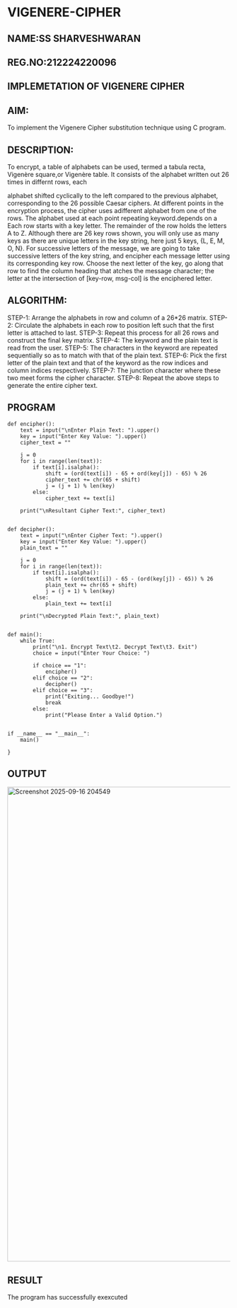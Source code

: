 # VIGENERE-CIPHER
## NAME:SS SHARVESHWARAN 
## REG.NO:212224220096
 

## IMPLEMETATION OF VIGENERE CIPHER
 

## AIM:

To implement the Vigenere Cipher substitution technique using C program.

## DESCRIPTION:

To encrypt, a table of alphabets can be used, termed a tabula recta, Vigenère square,or Vigenère table. It consists of the alphabet written out 26 times in differnt rows, each
 
alphabet shifted cyclically to the left compared to the previous alphabet, corresponding to the 26 possible Caesar ciphers. At different points in the encryption process, the cipher uses adifferent alphabet from one of the rows. The alphabet used at each point repeating keyword.depends on a Each row starts with a key letter. The remainder of the row holds the letters A to Z. Although there are 26 key rows shown, you will only use as many keys as there are unique letters in the key string, here just 5 keys, {L, E, M, O, N}. For successive letters of the message, we are going to take successive letters of the key string, and encipher each message letter using its corresponding key row. Choose the next letter of the key, go along that row to find the column heading that	atches the message character; the letter at the intersection of
[key-row, msg-col] is the enciphered letter.


## ALGORITHM:

STEP-1: Arrange the alphabets in row and column of a 26*26 matrix.
STEP-2: Circulate the alphabets in each row to position left such that the first letter is attached to last.
STEP-3: Repeat this process for all 26 rows and construct the final key matrix.
STEP-4: The keyword and the plain text is read from the user.
STEP-5: The characters in the keyword are repeated sequentially so as to match with that of the plain text.
STEP-6: Pick the first letter of the plain text and that of the keyword as the row indices and column indices respectively.
STEP-7: The junction character where these two meet forms the cipher character.
STEP-8: Repeat the above steps to generate the entire cipher text.


## PROGRAM
```
def encipher():
    text = input("\nEnter Plain Text: ").upper()
    key = input("Enter Key Value: ").upper()
    cipher_text = ""

    j = 0
    for i in range(len(text)):
        if text[i].isalpha():
            shift = (ord(text[i]) - 65 + ord(key[j]) - 65) % 26
            cipher_text += chr(65 + shift)
            j = (j + 1) % len(key)
        else:
            cipher_text += text[i]

    print("\nResultant Cipher Text:", cipher_text)


def decipher():
    text = input("\nEnter Cipher Text: ").upper()
    key = input("Enter Key Value: ").upper()
    plain_text = ""

    j = 0
    for i in range(len(text)):
        if text[i].isalpha():
            shift = (ord(text[i]) - 65 - (ord(key[j]) - 65)) % 26
            plain_text += chr(65 + shift)
            j = (j + 1) % len(key)
        else:
            plain_text += text[i]

    print("\nDecrypted Plain Text:", plain_text)


def main():
    while True:
        print("\n1. Encrypt Text\t2. Decrypt Text\t3. Exit")
        choice = input("Enter Your Choice: ")

        if choice == "1":
            encipher()
        elif choice == "2":
            decipher()
        elif choice == "3":
            print("Exiting... Goodbye!")
            break
        else:
            print("Please Enter a Valid Option.")


if __name__ == "__main__":
    main()

}
```

## OUTPUT
<img width="1691" height="1073" alt="Screenshot 2025-09-16 204549" src="https://github.com/user-attachments/assets/db25d179-7cc7-4ef1-b13c-141fa0eabfd8" />



## RESULT
The program has successfully exexcuted
